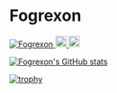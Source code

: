 # Fogrexon

<p align="left"> 
  <a href="https://github.com/Fogrexon/Fogrexon/">
    <img src="https://komarev.com/ghpvc/?username=Fogrexon" alt="Fogrexon" />
  </a>
  <a href="http://twitter.com/FagLexOn">
    <img height="20" src="https://img.shields.io/twitter/follow/FagLexOn?label=Twitter&logo=twitter&style=flat" />
  </a>
  <a href="https://github.com/Fogrexon">
    <img height="20" src="https://img.shields.io/github/followers/Fogrexon?label=follow&logo=github&style=flat" />
  </a>
</p>

[![Fogrexon's GitHub stats](https://github-readme-stats.vercel.app/api?username=Fogrexon)](https://github.com/anuraghazra/github-readme-stats)

[![trophy](https://github-profile-trophy.vercel.app/?username=Fogrexon)](https://github.com/ryo-ma/github-profile-trophy)

